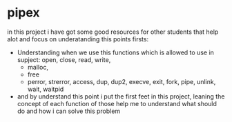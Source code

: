 # pipex
in this project i have got some good resources for other students that help alot and focus on underatanding this points firsts:

- Understanding when we use this functions which is allowed to use in supject:
open, close, read, write,
  - malloc, 
  - free
  - perror,
strerror, access, dup, dup2,
execve, exit, fork, pipe,
unlink, wait, waitpid
- and by understand this point i put the first feet in this project, leaning the concept of each function of those help me to understand what should do and how i can solve this problem 



